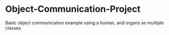 # Object-Communication-Project
Basic object communication example using a human, and organs as multiple classes
